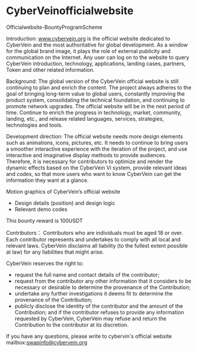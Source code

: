 # CyberVeinofficialwebsite
 Officialwebsite-BountyProgramScheme




Introduction: www.cybervein.org is the official website dedicated to CyberVein and the most authoritative for global development. As a window for the global brand image, it plays the role of external publicity and communication on the Internet. Any user can log on to the website to query CyberVein introduction, technology, applications, landing cases, partners, Token and other related information.



Background: The global version of the CyberVein official website is still continuing to plan and enrich the content. The project always adheres to the goal of bringing long-term value to global users, constantly improving the product system, consolidating the technical foundation, and continuing to promote network upgrades. The official website will be in the next period of time. Continue to enrich the progress in technology, market, community, landing, etc., and release related languages, services, strategies, technologies and tools.



Development direction: The official website needs more design elements such as animations, icons, pictures, etc. It needs to continue to bring users a smoother interactive experience with the iteration of the project, and use interactive and imaginative display methods to provide audiences. Therefore, it is necessary for contributors to optimize and render the dynamic effects based on the CyberVein Vi system, provide relevant ideas and codes, so that more users who want to know CyberVein can get the information they want at a glance.



Motion graphics of CyberVein’s official website  
- Design details (position) and design logic
- Relevant demo codes


This bounty reward is 100USDT



Contributors：
Contributors who are individuals must be aged 18 or over. Each contributor represents and undertakes to comply with all local and relevant laws. CyberVein disclaims all liability (to the fullest extent possible at law) for any liabilities that might arise.



CyberVein reserves the right to:
- request the full name and contact details of the contributor;
- request from the contributor any other information that it considers to be necessary or desirable to determine the provenance of the Contribution;
- undertake any further investigations it deems fit to determine the provenance of the Contribution;
- publicly disclose the identity of the contributor and the amount of the Contribution; and if the contributor refuses to provide any information requested by CyberVein, CyberVein may refuse and return the Contribution to the contributor at its discretion.



If you have any questions, please write to cybervin's official website
mailbox:swapinfo@cybervein.org
